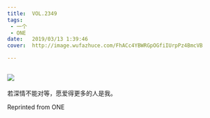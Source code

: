 ```yaml
---
title:	VOL.2349
tags:
 - 一个
 - ONE
date:	2019/03/13 1:39:46
cover:	http://image.wufazhuce.com/FhACc4YBWRGpOGfiIUrpPz4BmcVB

---
```

![](http://image.wufazhuce.com/FhACc4YBWRGpOGfiIUrpPz4BmcVB)
---

若深情不能对等，愿爱得更多的人是我。
 
Reprinted from ONE
